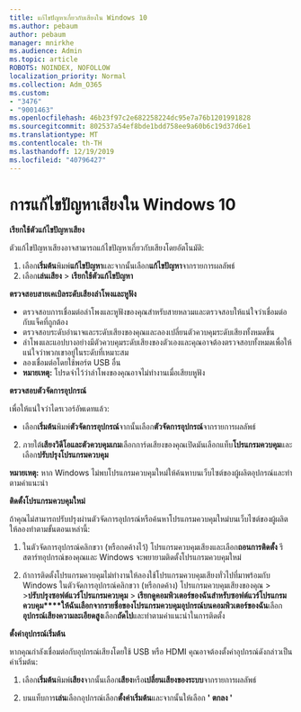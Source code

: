 ```yaml
---
title: แก้ไขปัญหาเกี่ยวกับเสียงใน Windows 10
ms.author: pebaum
author: pebaum
manager: mnirkhe
ms.audience: Admin
ms.topic: article
ROBOTS: NOINDEX, NOFOLLOW
localization_priority: Normal
ms.collection: Adm_O365
ms.custom:
- "3476"
- "9001463"
ms.openlocfilehash: 46b23f97c2e682258224dc95e7a76b1201991828
ms.sourcegitcommit: 802537a54ef8bde1bdd758ee9a60b6c19d37d6e1
ms.translationtype: MT
ms.contentlocale: th-TH
ms.lasthandoff: 12/19/2019
ms.locfileid: "40796427"
---
```

# <a name="troubleshooting-audio-problems-in-windows-10"></a>การแก้ไขปัญหาเสียงใน Windows 10

**เรียกใช้ตัวแก้ไขปัญหาเสียง**

ตัวแก้ไขปัญหาเสียงอาจสามารถแก้ไขปัญหาเกี่ยวกับเสียงโดยอัตโนมัติ: 

1. เลือก**เริ่มต้น**พิมพ์**แก้ไขปัญหา**และจากนั้นเลือก**แก้ไขปัญหา**จากรายการผลลัพธ์ 
2. เลือก**เล่นเสียง** > **เรียกใช้ตัวแก้ไขปัญหา**

**ตรวจสอบสายเคเบิลระดับเสียงลำโพงและหูฟัง**

- ตรวจสอบการเชื่อมต่อลำโพงและหูฟังของคุณสำหรับสายหลวมและตรวจสอบให้แน่ใจว่าเชื่อมต่อกับแจ็คที่ถูกต้อง
- ตรวจสอบระดับอำนาจและระดับเสียงของคุณและลองเปลี่ยนตัวควบคุมระดับเสียงทั้งหมดขึ้น
- ลำโพงและแอปบางอย่างมีตัวควบคุมระดับเสียงของตัวเองและคุณอาจต้องตรวจสอบทั้งหมดเพื่อให้แน่ใจว่าพวกเขาอยู่ในระดับที่เหมาะสม
- ลองเชื่อมต่อโดยใช้พอร์ต USB อื่น
- **หมายเหตุ:** โปรดจำไว้ว่าลำโพงของคุณอาจไม่ทำงานเมื่อเสียบหูฟัง

**ตรวจสอบตัวจัดการอุปกรณ์**

เพื่อให้แน่ใจว่าไดรเวอร์อัพเดทแล้ว:

- เลือก**เริ่มต้น**พิมพ์**ตัวจัดการอุปกรณ์**จากนั้นเลือก**ตัวจัดการอุปกรณ์**จากรายการผลลัพธ์

2. ภายใต้**เสียงวิดีโอและตัวควบคุมเกม**เลือกการ์ดเสียงของคุณเปิดมันเลือกแท็บ**โปรแกรมควบคุม**และเลือก**ปรับปรุงโปรแกรมควบคุม** 

**หมายเหตุ:** หาก Windows ไม่พบโปรแกรมควบคุมใหม่ให้ค้นหาบนเว็บไซต์ของผู้ผลิตอุปกรณ์และทำตามคำแนะนำ

**ติดตั้งโปรแกรมควบคุมใหม่**

ถ้าคุณไม่สามารถปรับปรุงผ่านตัวจัดการอุปกรณ์หรือค้นหาโปรแกรมควบคุมใหม่บนเว็บไซต์ของผู้ผลิตให้ลองทำตามขั้นตอนเหล่านี้: 

1. ในตัวจัดการอุปกรณ์คลิกขวา (หรือกดค้างไว้) โปรแกรมควบคุมเสียงและเลือก**ถอนการติดตั้ง** รีสตาร์ทอุปกรณ์ของคุณและ Windows จะพยายามติดตั้งโปรแกรมควบคุมใหม่

2. ถ้าการติดตั้งโปรแกรมควบคุมไม่ทำงานให้ลองใช้โปรแกรมควบคุมเสียงทั่วไปที่มาพร้อมกับ Windows ในตัวจัดการอุปกรณ์คลิกขวา (หรือกดค้าง) โปรแกรมควบคุมเสียงของคุณ > >**ปรับปรุงซอฟต์แวร์โปรแกรมควบคุม** > **เรียกดูคอมพิวเตอร์ของฉันสำหรับซอฟต์แวร์โปรแกรมควบคุม****ให้ฉันเลือกจากรายชื่อของโปรแกรมควบคุมอุปกรณ์บนคอมพิวเตอร์ของฉัน**เลือก**อุปกรณ์เสียงความละเอียดสูง**เลือก**ถัดไป**และทำตามคำแนะนำในการติดตั้ง

**ตั้งค่าอุปกรณ์เริ่มต้น**

หากคุณกำลังเชื่อมต่อกับอุปกรณ์เสียงโดยใช้ USB หรือ HDMI คุณอาจต้องตั้งค่าอุปกรณ์ดังกล่าวเป็นค่าเริ่มต้น: 

1. เลือก**เริ่มต้น**พิมพ์**เสียง**จากนั้นเลือก**เสียง**หรือ**เปลี่ยนเสียงของระบบ**จากรายการผลลัพธ์

2. บนแท็บการ**เล่น**เลือกอุปกรณ์เลือก**ตั้งค่าเริ่มต้น**และจากนั้นให้เลือก **' ตกลง '**

